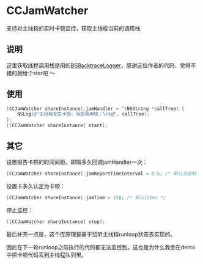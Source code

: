 # CCJamWatcher
支持对主线程的实时卡顿监控，获取主线程当前的调用栈



## 说明

这里获取线程调用栈是用的[BSBacktraceLogger](https://github.com/bestswifter/BSBacktraceLogger)，感谢这位作者的代码，觉得不错的就给个star吧 ～



## 使用

```objective-c
[CCJamWatcher shareInstance].jamHandler = ^(NSString *callTree) {
    NSLog(@"主线程发生卡顿。当前调用栈：\n%@", callTree);
};
[[CCJamWatcher shareInstance] start];
```



## 其它

设置报告卡顿的时间间距。即隔多久回调jamHandler一次：

```objective-c
[CCJamWatcher shareInstance].jamReportTimeInterval = 0.5; /* 默认无限制 */
```

设置卡多久认定为卡顿：

```objective-c
[CCJamWatcher shareInstance].jamTime = 150; /* 默认150ms */
```

停止监控：

```objective-c
[[CCJamWatcher shareInstance] stop];
```



最后补充一点是，这个库原理是基于监听主线程runloop状态去实现的。

因此在下一轮runloop之前执行的代码都无法监控到。这也是为什么我会在demo中把卡顿代码丢到主线程队列里。